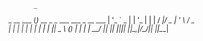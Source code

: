 
           _                                  
 _ __ ___ (_)_ __  _   _ ___  ___  _ __   ___ 
| '_ ` _ \| | '_ \| | | / __|/ _ \| '_ \ / _ \
| | | | | | | | | | |_| \__ \ (_) | | | |  __/
|_| |_| |_|_|_| |_|\__,_|___/\___/|_| |_|\___|
                                              
